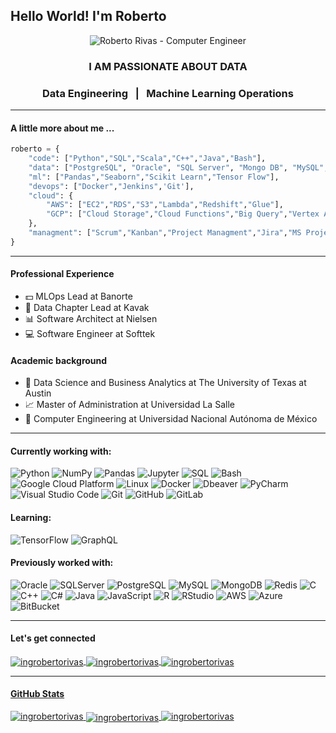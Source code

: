 
<h2 align="lefth">Hello World! I'm Roberto</h2>  
<p align="center">
<img align="center" src="https://raw.githubusercontent.com/ingrobertorivas/ingrobertorivas/main/images/headerbwRR.png" alt="Roberto Rivas - Computer Engineer" />
</p>
  
<h3 align="center">I AM PASSIONATE ABOUT DATA</h3>
<h3 align="center"> Data Engineering &nbsp;  |  &nbsp; Machine Learning Operations </h3>  



***

#### A little more about me ...  

```python
roberto = { 
	"code": ["Python","SQL","Scala","C++","Java","Bash"],
	"data": ["PostgreSQL", "Oracle", "SQL Server", "Mongo DB", "MySQL", "Redis", "Kafka", "Hadoop"],
	"ml": ["Pandas","Seaborn","Scikit Learn","Tensor Flow"],
	"devops": ["Docker","Jenkins",'Git'],
	"cloud": {
		"AWS": ["EC2","RDS","S3","Lambda","Redshift","Glue"],
		"GCP": ["Cloud Storage","Cloud Functions","Big Query","Vertex AI","Composer"]
	},
	"managment": ["Scrum","Kanban","Project Managment","Jira","MS Project"]
}
```

***

#### Professional Experience
- 💵 MLOps Lead at Banorte
- 🚗 Data Chapter Lead at Kavak
- 📊 Software Architect at Nielsen
- 💻 Software Engineer at Softtek


#### Academic background
- 🔢 Data Science and Business Analytics at The University of Texas at Austin
- 📈 Master of Administration at Universidad La Salle
- 🧮 Computer Engineering at Universidad Nacional Autónoma de México

***

#### Currently working with:
![Python](https://img.shields.io/badge/python-3670A0?logo=python&logoColor=ffdd54)
![NumPy](https://img.shields.io/badge/Numpy-013243.svg?logo=numpy&logoColor=white)
![Pandas](https://img.shields.io/badge/Pandas-150458.svg?logo=pandas&logoColor=white)
![Jupyter](https://img.shields.io/badge/Jupyter-F37626.svg?logo=Jupyter&logoColor=white)
![SQL](https://custom-icon-badges.demolab.com/badge/SQL-025E8C.svg?logo=database&logoColor=white)
![Bash](https://img.shields.io/badge/Bash-121011.svg?logo=gnu-bash&logoColor=white)
![Google Cloud Platform](https://img.shields.io/badge/-Google_Cloud_Platform-1a73e8?style=flat-square&logo=google-cloud&logoColor=white)
![Linux](https://img.shields.io/badge/Linux-FCC624?logo=linux&logoColor=black)
![Docker](https://img.shields.io/badge/-Docker-black?style=flat-square&logo=docker)
![Dbeaver](https://custom-icon-badges.demolab.com/badge/-Dbeaver-372923?logo=dbeaver-mono&logoColor=white)
![PyCharm](https://img.shields.io/badge/pycharm-143?logo=pycharm&logoColor=black&color=black&labelColor=green)
![Visual Studio Code](https://img.shields.io/badge/Visual%20Studio%20Code-0078d7.svg?logo=visual-studio-code&logoColor=white)
![Git](https://img.shields.io/badge/-Git-black?style=flat-square&logo=git)
![GitHub](https://img.shields.io/badge/-GitHub-181717?style=flat-square&logo=github)
![GitLab](https://img.shields.io/badge/-GitLab-FCA121?style=flat-square&logo=gitlab)

#### Learning:
![TensorFlow](https://img.shields.io/badge/TensorFlow-FF6F00.svg?logo=TensorFlow&logoColor=white)
![GraphQL](https://img.shields.io/badge/-GraphQL-E10098?style=flat-square&logo=graphql)

#### Previously worked with:
![Oracle](https://img.shields.io/badge/Oracle-F00000.svg?logo=oracle&logoColor=white)
![SQLServer](https://img.shields.io/badge/Microsoft%20SQL%20Server-CC2927?logo=microsoft%20sql%20server&logoColor=white)
![PostgreSQL](https://img.shields.io/badge/PostgreSQL-316192.svg?logo=postgresql&logoColor=white)
![MySQL](https://img.shields.io/badge/MySQL-00f.svg?logo=mysql&logoColor=white)
![MongoDB](https://img.shields.io/badge/MongoDB-4ea94b.svg?logo=mongodb&logoColor=white)
![Redis](https://img.shields.io/badge/redis-%23DD0031.svg?logo=redis&logoColor=white)
![C](https://custom-icon-badges.demolab.com/badge/C-03599C.svg?logo=c-in-hexagon&logoColor=white)
![C++](https://custom-icon-badges.demolab.com/badge/C++-9C033A.svg?logo=cpp2&logoColor=white)
![C#](https://custom-icon-badges.demolab.com/badge/C%23-68217A.svg?logo=cs2&logoColor=white)
![Java](https://custom-icon-badges.demolab.com/badge/Java-007396.svg?logo=java&logoColor=white)
![JavaScript](https://img.shields.io/badge/JavaScript-F7DF1E.svg?logo=javascript&logoColor=black)
![R](https://img.shields.io/badge/R-276DC3.svg?logo=r&logoColor=white)
![RStudio](https://img.shields.io/badge/RStudio-4285F4?logo=rstudio&logoColor=white)
![AWS](https://img.shields.io/badge/AWS-%23FF9900.svg?logo=amazon-aws&logoColor=white)
![Azure](https://img.shields.io/badge/azure-%230072C6.svg?logo=microsoftazure&logoColor=white)
![BitBucket](https://img.shields.io/badge/-BitBucket-darkblue?style=flat-square&logo=bitbucket)

***

####  Let's get connected
<a href="https://linkedin.com/in/ingrobertorivas" target="_blank"><img align="center" src="https://img.shields.io/badge/linkedin-%230077B5.svg?logo=linkedin&logoColor=white" alt="ingrobertorivas" />
<a href="mailto:ing.roberto.rivas@gmail.com" target="blank"><img align="center" src="https://img.shields.io/badge/Gmail-D14836?logo=gmail&logoColor=white" alt="ingrobertorivas" />
<a href="https://www.hackerrank.com/ingrobertorivas" target="_blank"><img align="center" src="https://img.shields.io/badge/-Hackerrank-2EC866?logo=HackerRank&logoColor=white" alt="ingrobertorivas" />  

***

#### GitHub Stats
  
<img src="https://komarev.com/ghpvc/?username=ingrobertorivas&label=Profile%20views&color=0e75b6&style=flat" alt="ingrobertorivas" />  
<img align="center" src="https://github-readme-stats.vercel.app/api/top-langs?username=ingrobertorivas&show_icons=true&locale=en&layout=compact&title_color=ffffff&text_color=c9cacc&icon_color=2bbc8a&bg_color=1d1f21" alt="ingrobertorivas" />
<img alt="ingrobertorivas" src="https://streak-stats.demolab.com/?user=ingrobertorivas&theme=monokai-metallian&hide_border=true"/>

